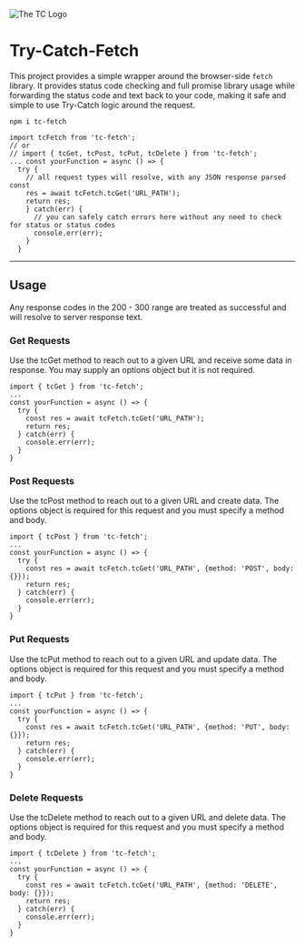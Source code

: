 ![The TC Logo]("https://github.com/BradChandler/tc-fetch/blob/main/public/Portfolio-Logo.png")
# Try-Catch-Fetch

This project provides a simple wrapper around the browser-side ```fetch``` library.
It provides status code checking and full promise library usage while forwarding the status code and text back to your code, making it safe and simple to use Try-Catch logic around the request.

```npm i tc-fetch```   

```
import tcFetch from 'tc-fetch';    
// or    
// import { tcGet, tcPost, tcPut, tcDelete } from 'tc-fetch';    
... const yourFunction = async () => {    
  try {    
    // all request types will resolve, with any JSON response parsed const    
    res = await tcFetch.tcGet('URL_PATH');    
    return res;    
    } catch(err) {    
      // you can safely catch errors here without any need to check for status or status codes    
      console.err(err);    
    }    
  }   
```

---

## Usage

Any response codes in the 200 - 300 range are treated as successful and will resolve to server response text.

### Get Requests

Use the tcGet method to reach out to a given URL and receive some data in response.
You may supply an options object but it is not required.
```
import { tcGet } from 'tc-fetch';    
...    
const yourFunction = async () => {    
  try {    
    const res = await tcFetch.tcGet('URL_PATH');    
    return res;    
  } catch(err) {    
    console.err(err);    
  }    
}   
```

### Post Requests

Use the tcPost method to reach out to a given URL and create data.
The options object is required for this request and you must specify a method and body.
```
import { tcPost } from 'tc-fetch';    
...    
const yourFunction = async () => {    
  try {    
    const res = await tcFetch.tcGet('URL_PATH', {method: 'POST', body: {}});    
    return res;    
  } catch(err) {    
    console.err(err);    
  }    
}   
```

### Put Requests

Use the tcPut method to reach out to a given URL and update data.
The options object is required for this request and you must specify a method and body.
```
import { tcPut } from 'tc-fetch';    
...    
const yourFunction = async () => {    
  try {    
    const res = await tcFetch.tcGet('URL_PATH', {method: 'PUT', body: {}});    
    return res;    
  } catch(err) {    
    console.err(err);    
  }    
}   
```

### Delete Requests

Use the tcDelete method to reach out to a given URL and delete data.
The options object is required for this request and you must specify a method and body.
```
import { tcDelete } from 'tc-fetch';    
...    
const yourFunction = async () => {    
  try {    
    const res = await tcFetch.tcGet('URL_PATH', {method: 'DELETE', body: {}});    
    return res;    
  } catch(err) {    
    console.err(err);    
  }    
}
```
